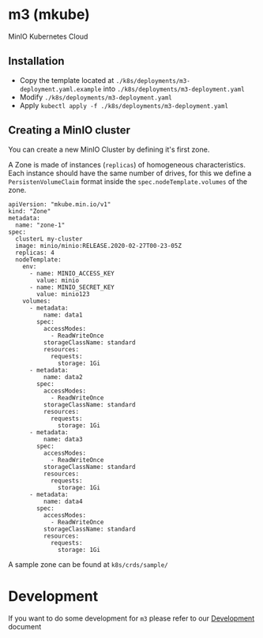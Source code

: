 # m3 (mkube)
MinIO Kubernetes Cloud

## Installation

- Copy the template located at `./k8s/deployments/m3-deployment.yaml.example` into `./k8s/deployments/m3-deployment.yaml`
- Modify `./k8s/deployments/m3-deployment.yaml`
- Apply `kubectl apply -f ./k8s/deployments/m3-deployment.yaml`

## Creating a MinIO cluster

You can create a new MinIO Cluster by defining it's first zone.

A Zone is made of instances (`replicas`) of homogeneous characteristics. Each instance should have the same number of drives, for this we define a `PersistenVolumeClaim` format inside the `spec.nodeTemplate.volumes` of the zone.

```
apiVersion: "mkube.min.io/v1"
kind: "Zone"
metadata:
  name: "zone-1"
spec:
  clusterL my-cluster
  image: minio/minio:RELEASE.2020-02-27T00-23-05Z
  replicas: 4
  nodeTemplate:
    env:
      - name: MINIO_ACCESS_KEY
        value: minio
      - name: MINIO_SECRET_KEY
        value: minio123
    volumes:
      - metadata:
          name: data1
        spec:
          accessModes:
            - ReadWriteOnce
          storageClassName: standard
          resources:
            requests:
              storage: 1Gi
      - metadata:
          name: data2
        spec:
          accessModes:
            - ReadWriteOnce
          storageClassName: standard
          resources:
            requests:
              storage: 1Gi
      - metadata:
          name: data3
        spec:
          accessModes:
            - ReadWriteOnce
          storageClassName: standard
          resources:
            requests:
              storage: 1Gi
      - metadata:
          name: data4
        spec:
          accessModes:
            - ReadWriteOnce
          storageClassName: standard
          resources:
            requests:
              storage: 1Gi

```

A sample zone can be found at `k8s/crds/sample/`

# Development

If you want to do some development for `m3` please refer to our [Development](DEVELOPMENT.md) document


